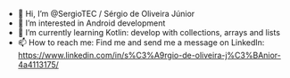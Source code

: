 - 👋 Hi, I’m @SergioTEC / Sérgio de Oliveira Júnior
- 👀 I’m interested in Android development
- 🌱 I’m currently learning Kotlin: develop with collections, arrays and lists
- 📫 How to reach me: Find me and send me a message on LinkedIn: https://www.linkedin.com/in/s%C3%A9rgio-de-oliveira-j%C3%BAnior-4a4113175/
